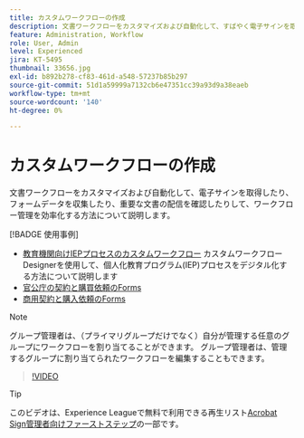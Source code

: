 ```yaml
---
title: カスタムワークフローの作成
description: 文書ワークフローをカスタマイズおよび自動化して、すばやく電子サインを取得し、フォームデータを収集する方法について説明します
feature: Administration, Workflow
role: User, Admin
level: Experienced
jira: KT-5495
thumbnail: 33656.jpg
exl-id: b892b278-cf83-461d-a548-57237b85b297
source-git-commit: 51d1a59999a7132cb6e47351cc39a93d9a38eaeb
workflow-type: tm+mt
source-wordcount: '140'
ht-degree: 0%

---
```


# カスタムワークフローの作成

文書ワークフローをカスタマイズおよび自動化して、電子サインを取得したり、フォームデータを収集したり、重要な文書の配信を確認したりして、ワークフロー管理を効率化する方法について説明します。

[!BADGE 使用事例]

* [教育機関向けIEPプロセスのカスタムワークフロー](https://experienceleague.adobe.com/docs/document-cloud-learn/sign-learning-hub/expand/recipes/edu/usecase-edu-iep.html?lang=en)
カスタムワークフローDesignerを使用して、個人化教育プログラム(IEP)プロセスをデジタル化する方法について説明します
* [官公庁の契約と購買依頼のForms](https://experienceleague.adobe.com/docs/document-cloud-learn/sign-learning-hub/expand/recipes/gov/usecasegovcontracts.html?lang=en)
* [商用契約と購入依頼のForms](https://experienceleague.adobe.com/docs/document-cloud-learn/sign-learning-hub/expand/recipes/com/usecasecomcontracts.html?lang=en)

>[!NOTE]
>
>グループ管理者は、（プライマリグループだけでなく）自分が管理する任意のグループにワークフローを割り当てることができます。 グループ管理者は、管理するグループに割り当てられたワークフローを編集することもできます。

>[!VIDEO](https://video.tv.adobe.com/v/33656?quality=12&learn=on&hidetitle=true)

>[!TIP]
>
>このビデオは、Experience Leagueで無料で利用できる再生リスト[Acrobat Sign管理者向けファーストステップ](https://experienceleague.adobe.com/en/playlists/acrobat-sign-get-started-administrators)の一部です。
